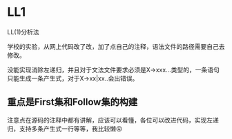 # LL1
LL(1)分析法

学校的实验，从网上代码改了改，加了点自己的注释，语法文件的路径需要自己去修改。

没能实现消除左递归，并且对于文法文件要求必须是X->xxx...类型的，一条语句只能生成一条产生式，对于X->xx|xx..会出错误。

## 重点是First集和Follow集的构建
注意点在源码的注释中都有讲解，应该可以看懂，各位可以改进代码，实现左递归，支持多条产生式一行等等，我比较懒:stuck_out_tongue:
